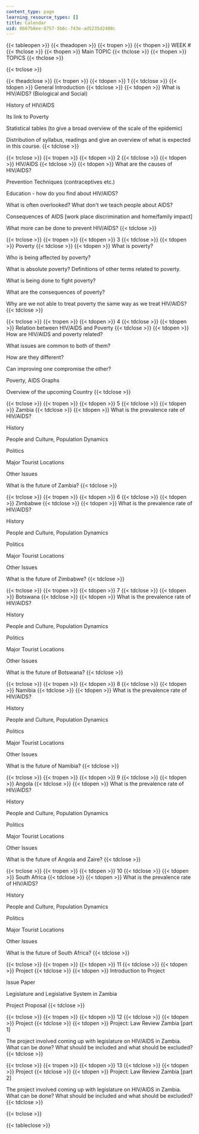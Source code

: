 ```yaml
---
content_type: page
learning_resource_types: []
title: Calendar
uid: 8b67b8ee-8757-5b6c-743e-ad5235d2408c
---
```


{{< tableopen >}}
{{< theadopen >}}
{{< tropen >}}
{{< thopen >}}
WEEK #
{{< thclose >}}
{{< thopen >}}
Main TOPIC
{{< thclose >}}
{{< thopen >}}
TOPICS
{{< thclose >}}

{{< trclose >}}

{{< theadclose >}}
{{< tropen >}}
{{< tdopen >}}
1
{{< tdclose >}}
{{< tdopen >}}
General Introduction
{{< tdclose >}}
{{< tdopen >}}
What is HIV/AIDS? (Biological and Social)  
  
History of HIV/AIDS  
  
Its link to Poverty  
  
Statistical tables (to give a broad overview of the scale of the epidemic)  
  
Distribution of syllabus, readings and give an overview of what is expected in this course.
{{< tdclose >}}

{{< trclose >}}
{{< tropen >}}
{{< tdopen >}}
2
{{< tdclose >}}
{{< tdopen >}}
HIV/AIDS
{{< tdclose >}}
{{< tdopen >}}
What are the causes of HIV/AIDS?  
  
Prevention Techniques (contraceptives etc.)  
  
Education - how do you find about HIV/AIDS?  
  
What is often overlooked? What don't we teach people about AIDS?  
  
Consequences of AIDS \[work place discrimination and home/family impact\]  
  
What more can be done to prevent HIV/AIDS?
{{< tdclose >}}

{{< trclose >}}
{{< tropen >}}
{{< tdopen >}}
3
{{< tdclose >}}
{{< tdopen >}}
Poverty
{{< tdclose >}}
{{< tdopen >}}
What is poverty?  
  
Who is being affected by poverty?  
  
What is absolute poverty? Definitions of other terms related to poverty.  
  
What is being done to fight poverty?  
  
What are the consequences of poverty?  
  
Why are we not able to treat poverty the same way as we treat HIV/AIDS?
{{< tdclose >}}

{{< trclose >}}
{{< tropen >}}
{{< tdopen >}}
4
{{< tdclose >}}
{{< tdopen >}}
Relation between HIV/AIDS and Poverty
{{< tdclose >}}
{{< tdopen >}}
How are HIV/AIDS and poverty related?  
  
What issues are common to both of them?  
  
How are they different?  
  
Can improving one compromise the other?  
  
Poverty, AIDS Graphs  
  
Overview of the upcoming Country
{{< tdclose >}}

{{< trclose >}}
{{< tropen >}}
{{< tdopen >}}
5
{{< tdclose >}}
{{< tdopen >}}
Zambia
{{< tdclose >}}
{{< tdopen >}}
What is the prevalence rate of HIV/AIDS?  
  
History  
  
People and Culture, Population Dynamics  
  
Politics  
  
Major Tourist Locations  
  
Other Issues  
  
What is the future of Zambia?
{{< tdclose >}}

{{< trclose >}}
{{< tropen >}}
{{< tdopen >}}
6
{{< tdclose >}}
{{< tdopen >}}
Zimbabwe
{{< tdclose >}}
{{< tdopen >}}
What is the prevalence rate of HIV/AIDS?  
  
History  
  
People and Culture, Population Dynamics  
  
Politics  
  
Major Tourist Locations  
  
Other Issues  
  
What is the future of Zimbabwe?
{{< tdclose >}}

{{< trclose >}}
{{< tropen >}}
{{< tdopen >}}
7
{{< tdclose >}}
{{< tdopen >}}
Botswana
{{< tdclose >}}
{{< tdopen >}}
What is the prevalence rate of HIV/AIDS?  
  
History  
  
People and Culture, Population Dynamics  
  
Politics  
  
Major Tourist Locations  
  
Other Issues  
  
What is the future of Botswana?
{{< tdclose >}}

{{< trclose >}}
{{< tropen >}}
{{< tdopen >}}
8
{{< tdclose >}}
{{< tdopen >}}
Namibia
{{< tdclose >}}
{{< tdopen >}}
What is the prevalence rate of HIV/AIDS?  
  
History  
  
People and Culture, Population Dynamics  
  
Politics  
  
Major Tourist Locations  
  
Other Issues  
  
What is the future of Namibia?
{{< tdclose >}}

{{< trclose >}}
{{< tropen >}}
{{< tdopen >}}
9
{{< tdclose >}}
{{< tdopen >}}
Angola
{{< tdclose >}}
{{< tdopen >}}
What is the prevalence rate of HIV/AIDS?  
  
History  
  
People and Culture, Population Dynamics  
  
Politics  
  
Major Tourist Locations  
  
Other Issues  
  
What is the future of Angola and Zaire?
{{< tdclose >}}

{{< trclose >}}
{{< tropen >}}
{{< tdopen >}}
10
{{< tdclose >}}
{{< tdopen >}}
South Africa
{{< tdclose >}}
{{< tdopen >}}
What is the prevalence rate of HIV/AIDS?  
  
History  
  
People and Culture, Population Dynamics  
  
Politics  
  
Major Tourist Locations  
  
Other Issues  
  
What is the future of South Africa?
{{< tdclose >}}

{{< trclose >}}
{{< tropen >}}
{{< tdopen >}}
11
{{< tdclose >}}
{{< tdopen >}}
Project
{{< tdclose >}}
{{< tdopen >}}
Introduction to Project  
  
Issue Paper  
  
Legislature and Legislative System in Zambia  
  
Project Proposal
{{< tdclose >}}

{{< trclose >}}
{{< tropen >}}
{{< tdopen >}}
12
{{< tdclose >}}
{{< tdopen >}}
Project
{{< tdclose >}}
{{< tdopen >}}
Project: Law Review Zambia \[part 1\]  
  
The project involved coming up with legislature on HIV/AIDS in Zambia. What can be done? What should be included and what should be excluded?
{{< tdclose >}}

{{< trclose >}}
{{< tropen >}}
{{< tdopen >}}
13
{{< tdclose >}}
{{< tdopen >}}
Project
{{< tdclose >}}
{{< tdopen >}}
Project: Law Review Zambia \[part 2\]  
  
The project involved coming up with legislature on HIV/AIDS in Zambia. What can be done? What should be included and what should be excluded?
{{< tdclose >}}

{{< trclose >}}

{{< tableclose >}}